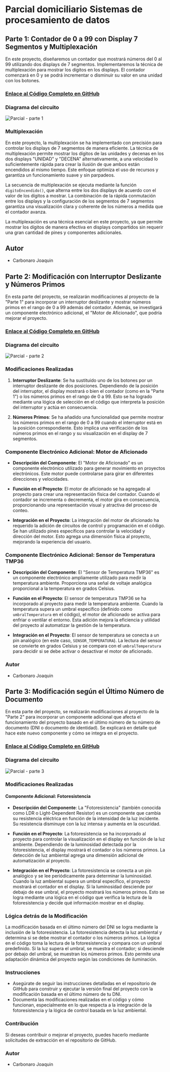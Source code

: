 # Parcial domiciliario Sistemas de procesamiento de datos

## Parte 1: Contador de 0 a 99 con Display 7 Segmentos y Multiplexación

En este proyecto, diseñaremos un contador que mostrará números del 0 al 99 utilizando dos displays de 7 segmentos. Implementaremos la técnica de multiplexación para mostrar los dígitos en los displays. El contador comenzará en 0 y se podrá incrementar o disminuir su valor en una unidad con los botones.

### [Enlace al Código Completo en GitHub](Codigos/PARCIAL_1.ino)

### Diagrama del circuito
![Parcial - parte 1](https://github.com/JoaquinCarbonaro/Parcial-Domiciliario---Sistemas-de-Procesamiento-de-Datos/assets/138243106/5b722cd4-4162-4fe8-aa45-89dd22b88ea7)

### Multiplexación
En este proyecto, la multiplexación se ha implementado con precisión para controlar los displays de 7 segmentos de manera eficiente. La técnica de multiplexación permite mostrar los dígitos de las unidades y decenas en los dos displays "UNIDAD" y "DECENA" alternativamente, a una velocidad lo suficientemente rápida para crear la ilusión de que ambos están encendidos al mismo tiempo. Este enfoque optimiza el uso de recursos y garantiza un funcionamiento suave y sin parpadeos.

La secuencia de multiplexación se ejecuta mediante la función `digitoEncendido()`, que alterna entre los dos displays de acuerdo con el valor de los dígitos a mostrar. La combinación de la rápida conmutación entre los displays y la configuración de los segmentos de 7 segmentos garantiza una visualización clara y coherente de los números a medida que el contador avanza.

La multiplexación es una técnica esencial en este proyecto, ya que permite mostrar los dígitos de manera efectiva en displays compartidos sin requerir una gran cantidad de pines y componentes adicionales.

## Autor
- Carbonaro Joaquin



## Parte 2: Modificación con Interruptor Deslizante y Números Primos

En esta parte del proyecto, se realizarán modificaciones al proyecto de la "Parte 1" para incorporar un interruptor deslizante y mostrar números primos en el rango de 0 a 99 además del contador. Además, se investigará un componente electrónico adicional, el "Motor de Aficionado", que podría mejorar el proyecto.

### [Enlace al Código Completo en GitHub](enlace-a-tu-repositorio-con-el-codigo)

### Diagrama del circuito
![Parcial - parte 2](https://github.com/JoaquinCarbonaro/Parcial-Domiciliario---Sistemas-de-Procesamiento-de-Datos/assets/138243106/05cfec5d-a41e-46d2-a83b-56bbadf042af)

### Modificaciones Realizadas

1. **Interruptor Deslizante**: Se ha sustituido uno de los botones por un interruptor deslizante de dos posiciones. Dependiendo de la posición del interruptor, el display mostrará o bien el contador (como en la "Parte 1") o los números primos en el rango de 0 a 99. Esto se ha logrado mediante una lógica de selección en el código que interpreta la posición del interruptor y actúa en consecuencia.

2. **Números Primos**: Se ha añadido una funcionalidad que permite mostrar los números primos en el rango de 0 a 99 cuando el interruptor está en la posición correspondiente. Esto implica una verificación de los números primos en el rango y su visualización en el display de 7 segmentos.

### Componente Electrónico Adicional: Motor de Aficionado

- **Descripción del Componente**: El "Motor de Aficionado" es un componente electrónico utilizado para generar movimiento en proyectos electrónicos. Este motor puede controlarse para girar en diferentes direcciones y velocidades.

- **Función en el Proyecto**: El motor de aficionado se ha agregado al proyecto para crear una representación física del contador. Cuando el contador se incrementa o decrementa, el motor gira en consecuencia, proporcionando una representación visual y atractiva del proceso de conteo.

- **Integración en el Proyecto**: La integración del motor de aficionado ha requerido la adición de circuitos de control y programación en el código. Se han utilizado pines específicos para controlar la velocidad y dirección del motor. Esto agrega una dimensión física al proyecto, mejorando la experiencia del usuario.

### Componente Electrónico Adicional: Sensor de Temperatura TMP36

- **Descripción del Componente**: El "Sensor de Temperatura TMP36" es un componente electrónico ampliamente utilizado para medir la temperatura ambiente. Proporciona una señal de voltaje analógica proporcional a la temperatura en grados Celsius.

- **Función en el Proyecto**: El sensor de temperatura TMP36 se ha incorporado al proyecto para medir la temperatura ambiente. Cuando la temperatura supera un umbral específico (definido como `umbralTemperatura` en el código), el motor de aficionado se activa para enfriar o ventilar el entorno. Esta adición mejora la eficiencia y utilidad del proyecto al automatizar la gestión de la temperatura.

- **Integración en el Proyecto**: El sensor de temperatura se conecta a un pin analógico (en este caso, `SENSOR_TEMPERATURA`). La lectura del sensor se convierte en grados Celsius y se compara con el `umbralTemperatura` para decidir si se debe activar o desactivar el motor de aficionado.

### Autor
- Carbonaro Joaquin



## Parte 3: Modificación según el Último Número de Documento

En esta parte del proyecto, se realizarán modificaciones al proyecto de la "Parte 2" para incorporar un componente adicional que afecta el funcionamiento del proyecto basado en el último número de tu número de documento (DNI o documento de identidad). Se explicará en detalle qué hace este nuevo componente y cómo se integra en el proyecto.

### [Enlace al Código Completo en GitHub](enlace-a-tu-repositorio-con-el-codigo)

### Diagrama del circuito
![Parcial - parte 3](https://github.com/JoaquinCarbonaro/Parcial-Domiciliario---Sistemas-de-Procesamiento-de-Datos/assets/138243106/2c39fb05-f3ae-4ad0-83cc-0a2f1d1419f1)

### Modificaciones Realizadas

#### Componente Adicional: Fotoresistencia

- **Descripción del Componente**: La "Fotoresistencia" (también conocida como LDR o Light-Dependent Resistor) es un componente que cambia su resistencia eléctrica en función de la intensidad de la luz incidente. Su resistencia disminuye con la luz intensa y aumenta en la oscuridad.

- **Función en el Proyecto**: La fotoresistencia se ha incorporado al proyecto para controlar la visualización en el display en función de la luz ambiente. Dependiendo de la luminosidad detectada por la fotoresistencia, el display mostrará el contador o los números primos. La detección de luz ambiental agrega una dimensión adicional de automatización al proyecto.

- **Integración en el Proyecto**: La fotoresistencia se conecta a un pin analógico y se lee periódicamente para determinar la luminosidad. Cuando la luz ambiental supera un umbral específico, el proyecto mostrará el contador en el display. Si la luminosidad desciende por debajo de ese umbral, el proyecto mostrará los números primos. Esto se logra mediante una lógica en el código que verifica la lectura de la fotoresistencia y decide qué información mostrar en el display.

### Lógica detrás de la Modificación

La modificación basada en el último número del DNI se logra mediante la inclusión de la fotoresistencia. La fotoresistencia detecta la luz ambiental y determina si se debe mostrar el contador o los números primos. La lógica en el código toma la lectura de la fotoresistencia y compara con un umbral predefinido. Si la luz supera el umbral, se muestra el contador; si desciende por debajo del umbral, se muestran los números primos. Esto permite una adaptación dinámica del proyecto según las condiciones de iluminación.

### Instrucciones

- Asegúrate de seguir las instrucciones detalladas en el repositorio de GitHub para construir y ejecutar la versión final del proyecto con la modificación basada en el último número de tu DNI.
- Documenta las modificaciones realizadas en el código y cómo funcionan, especialmente en lo que respecta a la integración de la fotoresistencia y la lógica de control basada en la luz ambiental.

### Contribución

Si deseas contribuir o mejorar el proyecto, puedes hacerlo mediante solicitudes de extracción en el repositorio de GitHub.

### Autor
- Carbonaro Joaquin
